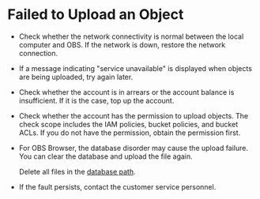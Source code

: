 # Failed to Upload an Object<a name="obs_faq_0134"></a>

-   Check whether the network connectivity is normal between the local computer and OBS. If the network is down, restore the network connection.
-   If a message indicating "service unavailable" is displayed when objects are being uploaded, try again later.
-   Check whether the account is in arrears or the account balance is insufficient. If it is the case, top up the account.
-   Check whether the account has the permission to upload objects. The check scope includes the  IAM policies, bucket policies, and bucket ACLs. If you do not have the permission, obtain the permission first.
-   For OBS Browser, the database disorder may cause the upload failure. You can clear the database and upload the file again.

    Delete all files in the  [database path](tasks-are-not-displayed-in-the-task-list-when-objects-are-managed-using-obs-browser.md).

-   If the fault persists, contact the customer service personnel.

